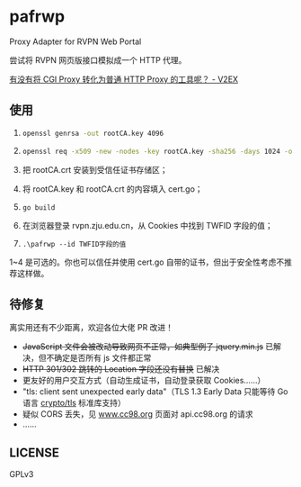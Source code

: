 # pafrwp

Proxy Adapter for RVPN Web Portal

尝试将 RVPN 网页版接口模拟成一个 HTTP 代理。

[有没有将 CGI Proxy 转化为普通 HTTP Proxy 的工具呢？ - V2EX](https://www.v2ex.com/t/670356)

## 使用

1. ```bash
   openssl genrsa -out rootCA.key 4096
   ```

2. ```bash
   openssl req -x509 -new -nodes -key rootCA.key -sha256 -days 1024 -out rootCA.crt
   ```

3. 把 rootCA.crt 安装到受信任证书存储区；

4. 将 rootCA.key 和 rootCA.crt 的内容填入 cert.go；

5. ```
   go build
   ```

6. 在浏览器登录 rvpn.zju.edu.cn，从 Cookies 中找到 TWFID 字段的值；

7. ```
   .\pafrwp --id TWFID字段的值
   ```

1~4 是可选的。你也可以信任并使用 cert.go 自带的证书，但出于安全性考虑不推荐这样做。

## 待修复

离实用还有不少距离，欢迎各位大佬 PR 改进！

- ~~JavaScript 文件会被改动导致网页不正常，如典型例子 jquery.min.js~~ 已解决，但不确定是否所有 js 文件都正常
- ~~HTTP 301/302 跳转的 Location 字段还没有替换~~ 已解决
- 更友好的用户交互方式（自动生成证书，自动登录获取 Cookies……）
- "tls: client sent unexpected early data"（TLS 1.3 Early Data 只能等待 Go 语言 [crypto/tls](https://golang.org/src/crypto/tls/handshake_server_tls13.go) 标准库支持）
- 疑似 CORS 丢失，见 www.cc98.org 页面对 api.cc98.org 的请求
- ……

## LICENSE

GPLv3